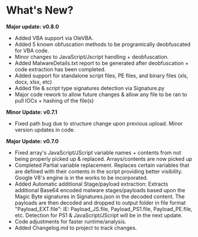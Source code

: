# What's New? 

**Major update: v0.8.0**
- Added VBA support via OleVBA. 
- Added 5 known obfuscation methods to be programically deobfuscated for VBA code.
- Minor changes to JavaScript/Jscript handling + deobfuscation.  
- Added MalwareDetails.txt report to be generated after deobfuscation + code extraction has been completed. 
- Added support for standalone script files, PE files, and binary files (xls, docx, xlsx, etc)
- Added file & script type signatures detection via Signature.py
- Major code rework to allow future changes & allow any file to be ran to pull IOCs + hashing of the file(s)

**Minor Update: v0.7.1**
- Fixed path bug due to structure change upon previous upload. Minor version updates in code. 


**Major Update: v0.7.0**
- Fixed array's JavaScript/JScript variable names + contents from not being properly picked up & replaced. Arrays/contents are now picked up
- Completed Partial variable replacement. Replaces certain variables that are defined with their contents in the script providing better visibility. Google V8's engine is in the works to be incorporated.
- Added Automatic additional Stage/payload extraction: Extracts additional Base64 encoded malware stages/payloads based upon the Magic Byte signatures in Signatures.json in the decoded content. The payloads are then decoded and dropped to output folder in file format "Payload_EXT.file": IE: Payload_JS.file, Payload_PS1.file, Payload_PE.file, etc. Detection for PS1 & JavaScript/JScript will be in the next update.
- Code adjustments for faster runtime/analysis.  
- Added Changelog.md to project to track changes.
